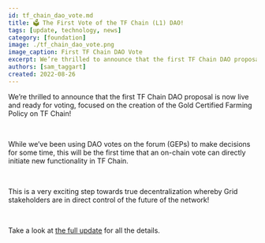 ```yaml
---
id: tf_chain_dao_vote.md
title: 🗳 The First Vote of the TF Chain (L1) DAO!
tags: [update, technology, news]
category: [foundation]
image: ./tf_chain_dao_vote.png
image_caption: First TF Chain DAO Vote
excerpt: We’re thrilled to announce that the first TF Chain DAO proposal is now live and ready for voting, focused on the creation of the Gold Certified Farming Policy on TF Chain!
authors: [sam_taggart]
created: 2022-08-26
---
```


We’re thrilled to announce that the first TF Chain DAO proposal is now live and ready for voting, focused on the creation of the Gold Certified Farming Policy on TF Chain!

<br/>

While we’ve been using DAO votes on the forum (GEPs) to make decisions for some time, this will be the first time that an on-chain vote can directly initiate new functionality in TF Chain.

<br/>

This is a very exciting step towards true decentralization whereby Grid stakeholders are in direct control of the future of the network!

<br/>

Take a look at [the full update](https://forum.threefold.io/t/the-first-vote-of-the-threefold-tf-chain-l1-dao-gold-certified-farming/3323n) for all the details.